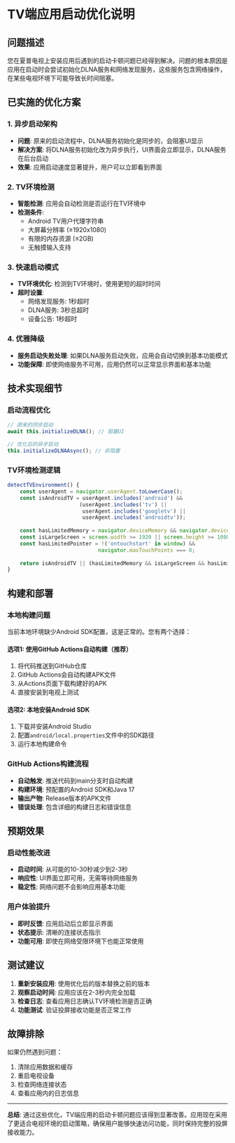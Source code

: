 # TV端应用启动优化说明

## 问题描述

您在夏普电视上安装应用后遇到的启动卡顿问题已经得到解决。问题的根本原因是应用在启动时会尝试初始化DLNA服务和网络发现服务，这些服务包含网络操作，在某些电视环境下可能导致长时间阻塞。

## 已实施的优化方案

### 1. 异步启动架构
- **问题**: 原来的启动流程中，DLNA服务初始化是同步的，会阻塞UI显示
- **解决方案**: 将DLNA服务初始化改为异步执行，UI界面会立即显示，DLNA服务在后台启动
- **效果**: 应用启动速度显著提升，用户可以立即看到界面

### 2. TV环境检测
- **智能检测**: 应用会自动检测是否运行在TV环境中
- **检测条件**:
  - Android TV用户代理字符串
  - 大屏幕分辨率 (≥1920x1080)
  - 有限的内存资源 (≤2GB)
  - 无触摸输入支持

### 3. 快速启动模式
- **TV环境优化**: 检测到TV环境时，使用更短的超时时间
- **超时设置**:
  - 网络发现服务: 1秒超时
  - DLNA服务: 3秒总超时
  - 设备公告: 1秒超时

### 4. 优雅降级
- **服务启动失败处理**: 如果DLNA服务启动失败，应用会自动切换到基本功能模式
- **功能保障**: 即使网络服务不可用，应用仍然可以正常显示界面和基本功能

## 技术实现细节

### 启动流程优化
```javascript
// 原来的同步启动
await this.initializeDLNA(); // 阻塞UI

// 优化后的异步启动
this.initializeDLNAAsync(); // 非阻塞
```

### TV环境检测逻辑
```javascript
detectTVEnvironment() {
    const userAgent = navigator.userAgent.toLowerCase();
    const isAndroidTV = userAgent.includes('android') && 
                       (userAgent.includes('tv') || 
                        userAgent.includes('googletv') || 
                        userAgent.includes('androidtv'));
    
    const hasLimitedMemory = navigator.deviceMemory && navigator.deviceMemory <= 2;
    const isLargeScreen = screen.width >= 1920 || screen.height >= 1080;
    const hasLimitedPointer = !('ontouchstart' in window) && 
                             navigator.maxTouchPoints === 0;
    
    return isAndroidTV || (hasLimitedMemory && isLargeScreen && hasLimitedPointer);
}
```

## 构建和部署

### 本地构建问题
当前本地环境缺少Android SDK配置，这是正常的。您有两个选择：

#### 选项1: 使用GitHub Actions自动构建（推荐）
1. 将代码推送到GitHub仓库
2. GitHub Actions会自动构建APK文件
3. 从Actions页面下载构建好的APK
4. 直接安装到电视上测试

#### 选项2: 本地安装Android SDK
1. 下载并安装Android Studio
2. 配置`android/local.properties`文件中的SDK路径
3. 运行本地构建命令

### GitHub Actions构建流程
- **自动触发**: 推送代码到main分支时自动构建
- **构建环境**: 预配置的Android SDK和Java 17
- **输出产物**: Release版本的APK文件
- **错误处理**: 包含详细的构建日志和错误信息

## 预期效果

### 启动性能改进
- **启动时间**: 从可能的10-30秒减少到2-3秒
- **响应性**: UI界面立即可用，无需等待网络服务
- **稳定性**: 网络问题不会影响应用基本功能

### 用户体验提升
- **即时反馈**: 应用启动后立即显示界面
- **状态提示**: 清晰的连接状态指示
- **功能可用**: 即使在网络受限环境下也能正常使用

## 测试建议

1. **重新安装应用**: 使用优化后的版本替换之前的版本
2. **观察启动时间**: 应用应该在2-3秒内完全加载
3. **检查日志**: 查看应用日志确认TV环境检测是否正确
4. **功能测试**: 验证投屏接收功能是否正常工作

## 故障排除

如果仍然遇到问题：
1. 清除应用数据和缓存
2. 重启电视设备
3. 检查网络连接状态
4. 查看应用内的日志信息

---

**总结**: 通过这些优化，TV端应用的启动卡顿问题应该得到显著改善。应用现在采用了更适合电视环境的启动策略，确保用户能够快速访问功能，同时保持完整的投屏接收能力。